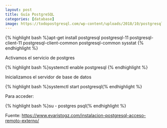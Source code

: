 ```yaml
---
layout: post
title: Guía PostgreSQL
categories: [database]
image: https://todopostgresql.com/wp-content/uploads/2018/10/postgresql11.png
---
```


{% highlight bash %}apt-get install postgresql postgresql-11 postgresql-client-11 postgresql-client-common postgresql-common sysstat {% endhighlight %}

Activamos el servicio de postgres

{% highlight bash %}systemctl enable postgresql {% endhighlight %}


Inicializamos el servidor de base de datos

{% highlight bash %}systemctl start postgresql{% endhighlight %}

Para acceder:

{% highlight bash %}su - postgres
psql{% endhighlight %}


Fuente: https://www.evaristogz.com/instalacion-postgresql-acceso-remoto-externo/